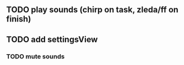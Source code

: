  ## TODO play sounds (chirp on task, zleda/ff on finish)

## TODO add settingsView
### TODO mute sounds

